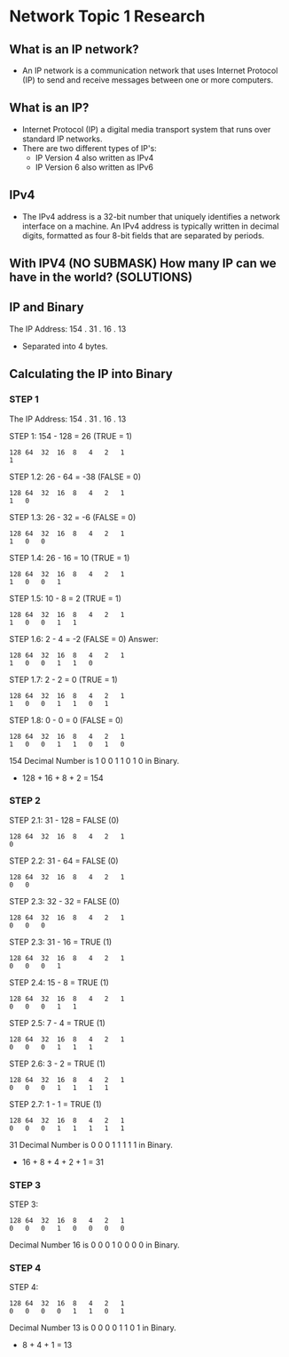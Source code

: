 # Network Topic 1 Research

## What is an IP network?

- An IP network is a communication network that uses Internet Protocol (IP)
to send and receive messages between one or more computers.

## What is an IP?

- Internet Protocol (IP) a digital media transport system that runs
over standard IP networks.
- There are two different types of IP's:
  - IP Version 4 also written as IPv4
  - IP Version 6 also written as IPv6

## IPv4

- The IPv4 address is a 32-bit number that uniquely identifies a network interface
on a machine. An IPv4 address is typically written in decimal digits, formatted
as four 8-bit fields that are separated by periods.

## With IPV4 (NO SUBMASK) How many IP can we have in the world? (SOLUTIONS)

## IP and Binary

The IP Address: 154 . 31 . 16 . 13

- Separated into 4 bytes.


## Calculating the IP into Binary

### STEP 1

The IP Address: 154 . 31 . 16 . 13

STEP 1: 154 - 128 = 26 (TRUE = 1)
```
128	64	32	16	8	4	2	1
1	 	 	 	 	 	 	 
```

STEP 1.2: 26 - 64 = -38 (FALSE = 0)
```
128	64	32	16	8	4	2	1
1	0
```

STEP 1.3: 26 - 32 = -6 (FALSE = 0)	 	 	 	 	 	 
```
128	64	32	16	8	4	2	1
1	0	0
```

STEP 1.4: 26 - 16 = 10 (TRUE = 1)
```  
128	64	32	16	8	4	2	1
1	0	0	1
```

STEP 1.5: 10 - 8 = 2 (TRUE = 1)
```
128	64	32	16	8	4	2	1
1	0	0	1	1	 	 	 
```

STEP 1.6: 2 - 4 = -2 (FALSE = 0) Answer:  
```
128	64	32	16	8	4	2	1
1	0	0	1	1	0	 	
```

STEP 1.7: 2 - 2 = 0 (TRUE = 1)
```
128	64	32	16	8	4	2	1
1	0	0	1	1	0	1	 
```

STEP 1.8: 0 - 0 = 0 (FALSE = 0)
```
128	64	32	16	8	4	2	1
1	0	0	1	1	0	1	0
```

154 Decimal Number is  1 0 0 1 1 0 1 0 in Binary.  
- 128 + 16 + 8 + 2 = 154  

### STEP 2

STEP 2.1: 31 - 128 = FALSE (0)
```
128	64	32	16	8	4	2	1
0
```

STEP 2.2: 31 - 64 = FALSE (0)
```
128	64	32	16	8	4	2	1
0	0	 	 	 	 	 	 
```

STEP 2.3: 32 - 32 = FALSE (0)
```
128	64	32	16	8	4	2	1
0	0	0
```

STEP 2.3: 31 - 16 =  TRUE (1)
```
128	64	32	16	8	4	2	1
0	0	0	1
```

STEP 2.4: 15 - 8 = TRUE (1)
```
128	64	32	16	8	4	2	1
0	0	0	1	1	 	 	 
```

STEP 2.5: 7 - 4 = TRUE (1)
```
128	64	32	16	8	4	2	1
0	0	0	1	1	1	 	 
```

STEP 2.6: 3 - 2 = TRUE (1)
```
128	64	32	16	8	4	2	1
0	0	0	1	1	1	1	 
```

STEP 2.7: 1 - 1 = TRUE (1)
```
128	64	32	16	8	4	2	1
0	0	0	1	1	1	1	1
```
31 Decimal Number is 0 0 0 1 1 1 1 1 in Binary.  
- 16 + 8 + 4 + 2 + 1 = 31

### STEP 3

STEP 3:
```
128	64	32	16	8	4	2	1
0	0	0	1	0	0	0	0
```
Decimal Number 16 is 0 0 0 1 0 0 0 0 in Binary.  

### STEP 4

STEP 4:
```
128	64	32	16	8	4	2	1
0	0	0	0	1	1	0	1
```
Decimal Number 13 is 0 0 0 0 1 1 0 1 in Binary.
 - 8 + 4 + 1 = 13
